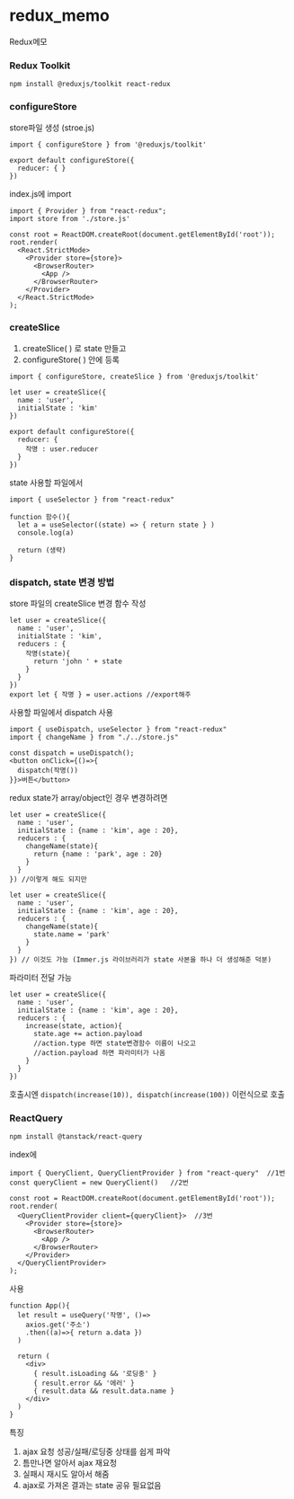 # redux_memo
Redux메모

### Redux Toolkit
`npm install @reduxjs/toolkit react-redux`

### configureStore
store파일 생성 (stroe.js)
```
import { configureStore } from '@reduxjs/toolkit'

export default configureStore({
  reducer: { }
}) 
```

index.js에 import
```
import { Provider } from "react-redux";
import store from './store.js'

const root = ReactDOM.createRoot(document.getElementById('root'));
root.render(
  <React.StrictMode>
    <Provider store={store}>
      <BrowserRouter>
        <App />
      </BrowserRouter>
    </Provider>
  </React.StrictMode>
); 
```

### createSlice
1. createSlice( ) 로 state 만들고
2. configureStore( ) 안에 등록
```
import { configureStore, createSlice } from '@reduxjs/toolkit'

let user = createSlice({
  name : 'user',
  initialState : 'kim'
})

export default configureStore({
  reducer: {
    작명 : user.reducer
  }
}) 
```

state 사용할 파일에서
```
import { useSelector } from "react-redux"

function 함수(){
  let a = useSelector((state) => { return state } )
  console.log(a)

  return (생략)
}
```


###  dispatch, state 변경 방법
store 파일의 createSlice 변경 함수 작성
```
let user = createSlice({
  name : 'user',
  initialState : 'kim',
  reducers : {
    작명(state){
      return 'john ' + state
    }
  }
}) 
export let { 작명 } = user.actions //export해주
```

사용할 파일에서 dispatch 사용
```
import { useDispatch, useSelector } from "react-redux"
import { changeName } from "./../store.js"

const dispatch = useDispatch();
<button onClick={()=>{
  dispatch(작명())
}}>버튼</button> 
```

redux state가 array/object인 경우 변경하려면 
```
let user = createSlice({
  name : 'user',
  initialState : {name : 'kim', age : 20},
  reducers : {
    changeName(state){
      return {name : 'park', age : 20}
    }
  }
}) //이렇게 해도 되지만

let user = createSlice({
  name : 'user',
  initialState : {name : 'kim', age : 20},
  reducers : {
    changeName(state){
      state.name = 'park'
    }
  }
}) // 이것도 가능 (Immer.js 라이브러리가 state 사본을 하나 더 생성해준 덕분)
```

파라미터 전달 가능
```
let user = createSlice({
  name : 'user',
  initialState : {name : 'kim', age : 20},
  reducers : {
    increase(state, action){
      state.age += action.payload
      //action.type 하면 state변경함수 이름이 나오고
      //action.payload 하면 파라미터가 나옴 
    }
  }
}) 
```

호출시엔
`dispatch(increase(10)), dispatch(increase(100))` 이런식으로 호출


### ReactQuery
`npm install @tanstack/react-query `

index에
```
import { QueryClient, QueryClientProvider } from "react-query"  //1번
const queryClient = new QueryClient()   //2번

const root = ReactDOM.createRoot(document.getElementById('root'));
root.render(
  <QueryClientProvider client={queryClient}>  //3번
    <Provider store={store}>
      <BrowserRouter>
        <App />
      </BrowserRouter>
    </Provider>
  </QueryClientProvider>
); 
```

사용
```
function App(){
  let result = useQuery('작명', ()=>
    axios.get('주소')
    .then((a)=>{ return a.data })
  )

  return (
    <div>
      { result.isLoading && '로딩중' }
      { result.error && '에러' }
      { result.data && result.data.name }
    </div>
  )
}
```

특징

1. ajax 요청 성공/실패/로딩중 상태를 쉽게 파악
2. 틈만나면 알아서 ajax 재요청
3. 실패시 재시도 알아서 해줌
4. ajax로 가져온 결과는 state 공유 필요없음 
